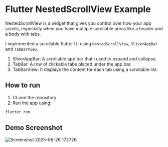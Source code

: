 # Flutter NestedScrollView Example

NestedScrollView is a widget that gives you  control over 
how your app scrolls, especially when you have multiple scrollable areas 
like a header and a body with tabs.

I implemented a scrollable flutter UI using `NestedScrollView`, `SliverAppBar` and `TabBarView`.

1. SliverAppBar: A scrollable app bar that i used to expand and collapse.
2. TabBar: A row of clickable tabs placed under the app bar.
3. TabBarView: It displays the content for each tab using a scrollable list.

## How to run 

1. CLone the repository
2. Run the app using: 

```bash
flutter run
```
## Demo Screenshot

![Screenshot 2025-06-26 172726](https://github.com/user-attachments/assets/28efd16b-b971-4dfe-a2f3-c51ab6431f30)
